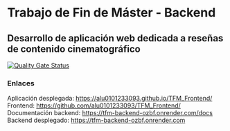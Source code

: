 # Trabajo de Fin de Máster - Backend
## Desarrollo de aplicación web dedicada a reseñas de contenido cinematográfico

[![Quality Gate Status](https://sonarcloud.io/api/project_badges/measure?project=alu0101233093_TFM_Backend&metric=alert_status)](https://sonarcloud.io/summary/new_code?id=alu0101233093_TFM_Backend)

### Enlaces
Aplicación desplegada: https://alu0101233093.github.io/TFM_Frontend/  
Frontend: https://github.com/alu0101233093/TFM_Frontend/  
Documentación backend: https://tfm-backend-ozbf.onrender.com/docs  
Backend desplegado: https://tfm-backend-ozbf.onrender.com
